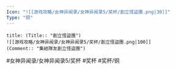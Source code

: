 ```yaml
---
Icon: "![[游戏攻略/女神异闻录/女神异闻录5/奖杯/創立怪盜團.png|30]]"
Type: "铜"
---
```

```ad-common-bronze-trophy
title: (Title:: "創立怪盜團")
![[游戏攻略/女神异闻录/女神异闻录5/奖杯/創立怪盜團.png|100]]
(Comment:: "集結隊友創立怪盜團")
```

#女神异闻录/女神异闻录5/奖杯 #奖杯 #奖杯/铜
